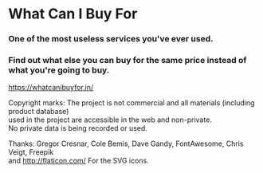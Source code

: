 # What Can I Buy For
### One of the most useless services you've ever used.  
### Find out what else you can buy for the same price instead of what you're going to buy.  
https://whatcanibuyfor.in/

Copyright marks: The project is not commercial and all materials (including product database)  
used in the project are accessible in the web and non-private.  
No private data is being recorded or used.

Thanks: 
Gregor Cresnar, Cole Bemis, Dave Gandy, FontAwesome, Chris Veigt, Freepik  
and http://flaticon.com/
For the SVG icons.
